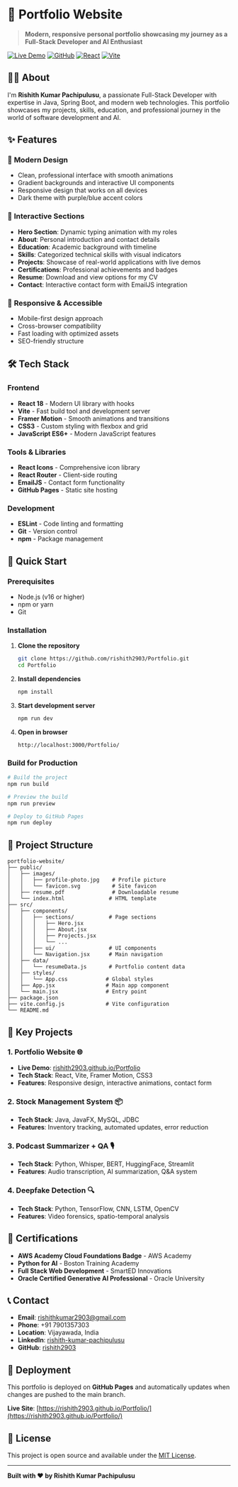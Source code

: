 # 🌟 Portfolio Website

> **Modern, responsive personal portfolio showcasing my journey as a Full-Stack Developer and AI Enthusiast**

[![Live Demo](https://img.shields.io/badge/Live%20Demo-Visit%20Site-blue?style=for-the-badge&logo=vercel)](https://rishith2903.github.io/Portfolio/)
[![GitHub](https://img.shields.io/badge/GitHub-Repository-black?style=for-the-badge&logo=github)](https://github.com/rishith2903/Portfolio)
[![React](https://img.shields.io/badge/React-18.0+-61DAFB?style=for-the-badge&logo=react)](https://reactjs.org/)
[![Vite](https://img.shields.io/badge/Vite-Latest-646CFF?style=for-the-badge&logo=vite)](https://vitejs.dev/)

## 👨‍💻 About

I'm **Rishith Kumar Pachipulusu**, a passionate Full-Stack Developer with expertise in Java, Spring Boot, and modern web technologies. This portfolio showcases my projects, skills, education, and professional journey in the world of software development and AI.

## ✨ Features

### 🎨 **Modern Design**
- Clean, professional interface with smooth animations
- Gradient backgrounds and interactive UI components
- Responsive design that works on all devices
- Dark theme with purple/blue accent colors

### 🚀 **Interactive Sections**
- **Hero Section**: Dynamic typing animation with my roles
- **About**: Personal introduction and contact details
- **Education**: Academic background with timeline
- **Skills**: Categorized technical skills with visual indicators
- **Projects**: Showcase of real-world applications with live demos
- **Certifications**: Professional achievements and badges
- **Resume**: Download and view options for my CV
- **Contact**: Interactive contact form with EmailJS integration

### 📱 **Responsive & Accessible**
- Mobile-first design approach
- Cross-browser compatibility
- Fast loading with optimized assets
- SEO-friendly structure

## 🛠️ Tech Stack

### **Frontend**
- **React 18** - Modern UI library with hooks
- **Vite** - Fast build tool and development server
- **Framer Motion** - Smooth animations and transitions
- **CSS3** - Custom styling with flexbox and grid
- **JavaScript ES6+** - Modern JavaScript features

### **Tools & Libraries**
- **React Icons** - Comprehensive icon library
- **React Router** - Client-side routing
- **EmailJS** - Contact form functionality
- **GitHub Pages** - Static site hosting

### **Development**
- **ESLint** - Code linting and formatting
- **Git** - Version control
- **npm** - Package management

## 🚀 Quick Start

### Prerequisites
- Node.js (v16 or higher)
- npm or yarn
- Git

### Installation

1. **Clone the repository**
   ```bash
   git clone https://github.com/rishith2903/Portfolio.git
   cd Portfolio
   ```

2. **Install dependencies**
   ```bash
   npm install
   ```

3. **Start development server**
   ```bash
   npm run dev
   ```

4. **Open in browser**
   ```
   http://localhost:3000/Portfolio/
   ```

### Build for Production

```bash
# Build the project
npm run build

# Preview the build
npm run preview

# Deploy to GitHub Pages
npm run deploy
```

## 📁 Project Structure

```
portfolio-website/
├── public/
│   ├── images/
│   │   ├── profile-photo.jpg    # Profile picture
│   │   └── favicon.svg          # Site favicon
│   ├── resume.pdf               # Downloadable resume
│   └── index.html              # HTML template
├── src/
│   ├── components/
│   │   ├── sections/           # Page sections
│   │   │   ├── Hero.jsx
│   │   │   ├── About.jsx
│   │   │   ├── Projects.jsx
│   │   │   └── ...
│   │   ├── ui/                 # UI components
│   │   └── Navigation.jsx      # Main navigation
│   ├── data/
│   │   └── resumeData.js       # Portfolio content data
│   ├── styles/
│   │   └── App.css            # Global styles
│   ├── App.jsx                # Main app component
│   └── main.jsx               # Entry point
├── package.json
├── vite.config.js             # Vite configuration
└── README.md
```

## 🎯 Key Projects

### 1. **Portfolio Website** 🌐
- **Live Demo**: [rishith2903.github.io/Portfolio](https://rishith2903.github.io/Portfolio/)
- **Tech Stack**: React, Vite, Framer Motion, CSS3
- **Features**: Responsive design, interactive animations, contact form

### 2. **Stock Management System** 📦
- **Tech Stack**: Java, JavaFX, MySQL, JDBC
- **Features**: Inventory tracking, automated updates, error reduction

### 3. **Podcast Summarizer + QA** 🎙️
- **Tech Stack**: Python, Whisper, BERT, HuggingFace, Streamlit
- **Features**: Audio transcription, AI summarization, Q&A system

### 4. **Deepfake Detection** 🔍
- **Tech Stack**: Python, TensorFlow, CNN, LSTM, OpenCV
- **Features**: Video forensics, spatio-temporal analysis

## 📜 Certifications

- **AWS Academy Cloud Foundations Badge** - AWS Academy
- **Python for AI** - Boston Training Academy
- **Full Stack Web Development** - SmartED Innovations
- **Oracle Certified Generative AI Professional** - Oracle University

## 📞 Contact

- **Email**: rishithkumar2903@gmail.com
- **Phone**: +91 7901357303
- **Location**: Vijayawada, India
- **LinkedIn**: [rishith-kumar-pachipulusu](https://www.linkedin.com/in/rishith-kumar-pachipulusu-13351a31b/)
- **GitHub**: [rishith2903](https://github.com/rishith2903)

## 🚀 Deployment

This portfolio is deployed on **GitHub Pages** and automatically updates when changes are pushed to the main branch.

**Live Site**: [https://rishith2903.github.io/Portfolio/](https://rishith2903.github.io/Portfolio/)

## 📄 License

This project is open source and available under the [MIT License](LICENSE).

---

**Built with ❤️ by Rishith Kumar Pachipulusu**

